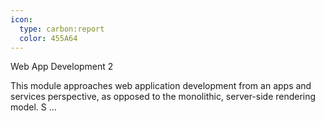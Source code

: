 ```yaml
---
icon:
  type: carbon:report
  color: 455A64
---
```

Web App Development 2

This module approaches web application development from an apps and services perspective, as opposed to the monolithic, server-side rendering model. S ... 
